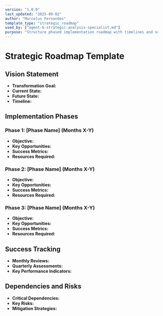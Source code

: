 ```yaml
---
version: "1.0.0"
last_updated: "2025-09-02"
author: "Marcelus Fernandes"
template_type: "strategic_roadmap"
used_by: ["agent-6-strategic-analysis-specialist.md"]
purpose: "Structure phased implementation roadmap with timelines and success metrics"
---
```


# Strategic Roadmap Template

## Vision Statement
- **Transformation Goal:**
- **Current State:**
- **Future State:**
- **Timeline:**

## Implementation Phases

### Phase 1: [Phase Name] (Months X-Y)
- **Objective:**
- **Key Opportunities:**
- **Success Metrics:**
- **Resources Required:**

### Phase 2: [Phase Name] (Months X-Y)
- **Objective:**
- **Key Opportunities:**
- **Success Metrics:**
- **Resources Required:**

### Phase 3: [Phase Name] (Months X-Y)
- **Objective:**
- **Key Opportunities:**
- **Success Metrics:**
- **Resources Required:**

## Success Tracking
- **Monthly Reviews:**
- **Quarterly Assessments:**
- **Key Performance Indicators:**

## Dependencies and Risks
- **Critical Dependencies:**
- **Key Risks:**
- **Mitigation Strategies:**
